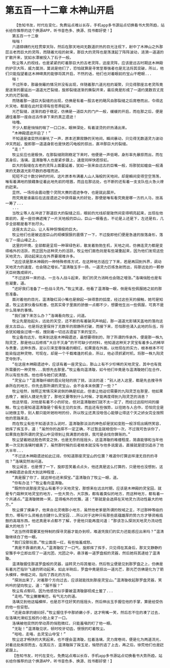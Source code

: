 # 第五百一十二章 木神山开启
        【告知书友，时代在变化，免费站点难以长存，手机app多书源站点切换看书大势所趋，站长给你推荐的这个换源APP，听书音色多、换源、找书都好使！】
       第五百一十二章
       嗡嗡！
       六道磅礴的光柱贯穿天际，然后在那天地间无数道炽热的目光注视下，射中了木神山之外那层古老而巨大的灵阵，而随着光柱的射来，那巨大的灵阵也是荡漾起了阵阵波动，涟漪一道道的扩散开来，犹如水潭被投入了石子一般。
       牧尘等人的视线，也是紧紧的盯着那巨大的古老灵阵，这座灵阵，应该是远古时期这木神殿的护宗大阵，威力莫测，莫说是他们了，恐怕就算是寻常至尊强者也是无法将其突破，所以，他们只能指望着这木神碑真的能够将其开启，不然的话，他们也对着眼前的宝山干瞪眼...
       嗡！
       不过所幸，那最倒霉的情况并没有出现，伴随着那六道光柱的凝聚，只见得那座古老灵阵竟是逐渐的蔓延出一道道光芒裂缝，旋即裂缝逐渐的撕裂开来，最后竟是形成了一道约莫数百丈庞大的光芒裂缝。
       而随着那一道巨大裂缝的出现，仿佛是有着一股古老的飓风自那裂缝之后席卷而出，令得这片天地，都是在此时变得有些苍莽起来。
       光芒裂缝，逐渐的趋于稳定，仿佛是一道巨大的门户一般，缓缓的开启，而在那之后，便是通往着那一座自远古传承下来的真正遗迹！
       咕噜。
       不少人都是悄悄的咽了一口口水，眼神深处，有着滚烫的炽热涌出来。
       “木神殿遗迹开启了！”
       不知道是谁突然间暴吼了一声，原本还算寂静的天地间，瞬间暴动，只见得无数道灵力波动冲天而起，旋即那一道道身影也是快若闪电般的掠出，直冲那巨大的裂缝。
       “走！”
       牧尘反应也是极快，在那裂缝刚刚稳定下来时，他便是一声低喝，身形率先暴掠而出，而在其身后，洛璃，温清璇等人也是紧步跟上，速度同样快若惊虹。
       巨大的裂缝在古老的灵阵上面蔓延着，犹如一张来自远古的巨嘴一般，将那犹如蝗虫一般涌来的无数道光影尽数的吞噬而进。
       短短不过十数分钟的时间，这片原本布满着人山人海般的天地间，却是瞬间变得空空荡荡，唯有着满地的狼藉象征着此地先前的喧嚣，而且在那远处，也不断的还有着一支支队伍火急火燎的赶来。
       显然，一场将会震动整个灵院大赛的遗迹争夺，也是就此展开。
       而究竟是谁最后在这座遗迹之中获得最大的好处，那便是唯有看究竟是哪一方的人马，技高一筹了...
       ...
       当牧尘等人在冲进了那道巨大的裂缝之后，眼前的光线却是陡然间变得明亮起来，出现在他面前的，是一座仿佛遮掩了一片天地般的巨山，巨山一眼看去，不论是上还是下，左还是右，几乎全部都是看不到尽头。
       这座太古之山，让人有种惊悚般的巨大。
       牧尘他们也是被这座巨山的规模狠狠的震慑了一下，不过旋即他们便是急速的按落身形，落在了一座山峰之上。
       这里的环境，全部都是呈现一种翠绿色彩，散发着勃勃生机，天地之间，仿佛连灵力都是变得格外的活跃，而正因为这种灵力的活跃，牧尘他们面色则是有些凝重起来，因为他们发现这些天地灵力，调动起来比在外界要艰难许多。
       “这应该是那木神殿的一种特殊修炼方式，在这种地方适应了下来，若是再回到外界，调动天地灵力的速度，也会随之增长。”温清璇玉手一扬，一道灵力匹练急射而出，将那远处的一颗参天巨树轰成碎片。
       “不过这样一来的话，一旦与人战斗起来，我们的灵力消耗也会随之增涨。”洛璃俏脸也是有些凝重，道。
       “还好我们准备了一些战斗灵丹。”牧尘笑道，他看了温清璇一眼，倒是有些佩服她之前的那些准备。
       面对着他的目光，温清璇红润小嘴也是掀起一抹得意的弧度，经过这些天的接触，她可是知道，牧尘这家伙看似和善，但其实骨子里面的骄傲一点都不少，想要他生出一些佩服，可真不是什么简单的事情。
       “我们接下来怎么办？”洛璃看向牧尘，问道。
       牧尘先是抬起头，远处的天空，还不断的有着破风声响起，那一道道光影铺天盖地的落向这座太古巨山，也是将这里保持了无数年的寂静所打破，而接下来，恐怕那些涌入此地的队伍，将会犹如蝗虫过境一般，搜刮着一切远古遗留下来的宝贝。
       牧尘看向远方，他来到这座木神殿遗迹，最想要得到的，除了所谓的传承外，便是那一株九阳灵芝，那是他以后修炼“大日不灭身”的不可缺少的材料，他知道这种天才灵宝有着多么的稀罕与贵重，这种东西，足以引来至尊强者的眼红，如果是在外面，以他现在的实力，根本根本不可能染指这种灵物，可现在，却是一个千载难逢的机会，所以，他必须抓紧时机，将那一株九阳灵芝夺到手。
       “在这座木神殿遗迹中，应该有着一座灵宝山，那山上有不少珍稀的天地灵宝，其中也有我所需要的一种灵物...我想先去那里。”牧尘看向温清璇，如今他们毕竟是与温清璇她们在合作，所以有些东西，他也得与她们说清楚。
       “灵宝山？”温清璇纤细的眉尖轻轻的挑了挑，淡淡的道：“别人进入这里，都是先去搜寻传承所在的地方，你先去那所谓的灵宝山，会不会本末倒置了一些？”
       牧尘哑然，按照正常情况来说倒的确是如此，但谁让他迫切需要的九阳灵芝在那里，他如果去晚了，被别人捷足先登了，那他又要等到什么时候，才能再度得到九阳灵芝的消息？
       他这举措，对他是有着不小的好处，但对温清璇她们就不太一定了，而经过这段时间的接触，牧尘也是知道温清璇是个极有主见的女孩，而且还有些强势，以往她与人合作，恐怕完全是以她做主导，别人都只能听她吩咐的份，所以牧尘还真没啥信心能够让得这个天之娇女完全按照他的思路来走。
       而在牧尘有些不知道该怎么说时，温清璇那淡淡的神色却是犹如变脸一般浮现出嫣然笑容，她挥了挥玉手，道：“虽然你的选择不一定正确，不过暂且就相信你一次，不过我可告诉你了，如果我在那所谓的灵宝山中没得到让我满意的收获，我可是会找你算账的。”
       牧尘望着她这脸色转变之快，也是无奈的摇摇头，这温清璇的难缠程度，简直能够和当年他第一次见到洛璃时媲美了，虽然那时候的后者根本就没有与他多说废话，直接就是提剑追杀了他大半年...
       “不过这木神殿遗迹如此辽阔，你知道那座灵宝山的位置？难道你打算这样漫无目的的寻找？”洛璃突然询问道。
       牧尘闻言，也是愣了一下，旋即苦笑着点点头，他还真是这么打算的，只是他也没想到，这木神殿遗迹会庞大到这种程度...
       “真是服了你了，就这样也还来探宝。”温清璇白了牧尘一眼，道。
       “你有办法？”牧尘看向温清璇。
       “既然你说那座灵宝山有着不少天地灵宝，那想来在远古时期，应该是木神殿的灵宝园，就是专门栽种天地灵宝的地方，一些大势力，大宗族，都有着类似的地方，而这种地方，都有着一个共通点。”温清璇微微一笑，显得格外的优雅，道：“那就是会选择在天地灵力流动性最大的地方。”
       牧尘摸了摸鼻子，他来自北灵境那小地方，虽然他老爹是所谓的牧域之主，不过那种等级的势力，哪有什么资格去创建什么灵宝园...所以对于这种只有那些底蕴雄厚的势力方才够资格捣鼓的高端东西，他还真是半点都不了解，于是他只能再度问道：“那该怎么探测天地灵力流动性最大的地方？”
       “这当然得需要某些特制的探寻灵器才能办到呗，难道凭我们的实力还能感应出来吗？”温清璇继续白了他一眼。
       “我们没那玩意。”牧尘面庞一红，有些恼羞成怒。
       “真是不靠谱的男人。”温清璇叹了一口气，旋即挥了挥手，只见得在其身后，那文文静静的安雅手中立即出现了一道光团，光团之中，悬浮着一道罗盘般的灵器，然后她将其递给了温清璇。
       温清璇握住那道罗盘般的灵器，运转灵力将其催动，然后牧尘便是见到那罗盘之上，仿佛是有着光芒指针飞速的转动起来，如此半晌后，罗盘中竟是掠出一道光芒，那光芒仿佛是化为了箭头模样，伸缩之间，指向了西北的方向。
       “探测出来了，对着那个方向过去，应该就能找到那座灵宝山。”温清璇收起那罗盘灵器，笑吟吟的望向牧尘，道：“服不服？”
       牧尘有点郁闷，因为他感觉似乎要被温清璇鄙视成土鳖了...
       “走吧。”牧尘撇撇嘴巴，有气无力的道。
       洛璃见到他这幅模样，也是忍不住好笑的摇摇头，然后伸出玉手握住他的手掌，算是给受伤的他一些安慰。
       “还是自家的媳妇好。”牧尘握住手中那娇嫩小手，这才咧嘴一笑，然后忍不住的凑了过去，在洛璃光滑如玉般的小脸上亲了一口。
       洛璃被他突然的举动弄的俏脸微红，只能羞嗔的盯了他一眼。
       “无耻！”温清璇见状，顿时咬牙切齿，恨恨的盯着牧尘。
       “哈哈，走咯，去灵宝山夺宝！”
       牧尘这才畅快的大笑起来，也不理会温清璇，拉着洛璃，灵力席卷间，便是化为两道流光，对着远处疾掠而去，在其后方，温清璇跺了跺玉足，恼怒的追了上去，再之后，徐荒他们也是赶紧跟上。
       【告知书友，时代在变化，免费站点难以长存，手机app多书源站点切换看书大势所趋，站长给你推荐的这个换源APP，听书音色多、换源、找书都好使！】